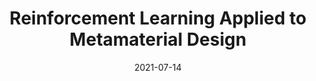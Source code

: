 ---
title: "Reinforcement Learning Applied to Metamaterial Design"
collection: publications
category: manuscripts
permalink: /publication/2025-07-14-paper-title-number-1
# excerpt: 'This paper is about the number 1. The number 2 is left for future work.'
date: 2021-07-14
venue: 'The Journal of the Acoustical Society of America'
# slidesurl: 'http://academicpages.github.io/files/slides1.pdf'
paperurl: 'http://tristan-shah.github.io/files/Reinforcement learning applied to metamaterial design.pdf'
bibtexurl: 'http://tristan-shah.github.io/files/bibtex1.bib'
citation: 'Tristan Shah, Linwei Zhuo, Peter Lai, Amaris De La Rosa-Moreno, Feruza Amirkulova, Peter Gerstoft; Reinforcement learning applied to metamaterial design. J. Acoust. Soc. Am. 1 July 2021; 150 (1): 321–338. https://doi.org/10.1121/10.0005545'
---